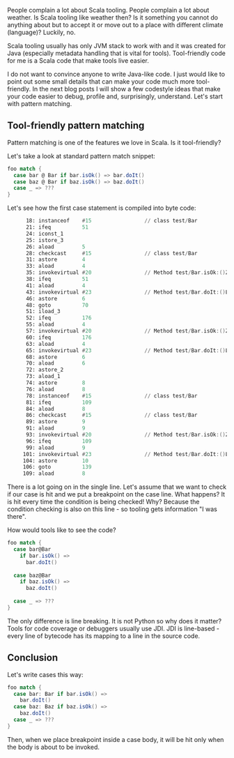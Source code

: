 People complain a lot about Scala tooling. People complain a lot about weather. Is Scala tooling like weather then? Is it something you cannot do anything about but to accept it or move out to a place with different climate (language)? Luckily, no.

Scala tooling usually has only JVM stack to work with and it was created for Java (especially metadata handling that is vital for tools).
Tool-friendly code for me is a Scala code that make tools live easier.

I do not want to convince anyone to write Java-like code. I just would like to point out some small details that can make your code much more tool-friendly.
In the next blog posts I will show a few codestyle ideas that make your code easier to debug, profile and, surprisingly, understand. Let's start with pattern matching.

## Tool-friendly pattern matching
Pattern matching is one of the features we love in Scala. Is it tool-friendly?

Let's take a look at standard pattern match snippet:

```scala
foo match {
  case bar @ Bar if bar.isOk() => bar.doIt()
  case baz @ Bar if baz.isOk() => baz.doIt()
  case _ => ???
} 
```

Let's see how the first case statement is compiled into byte code:

```asm
      18: instanceof    #15                 // class test/Bar
      21: ifeq          51
      24: iconst_1      
      25: istore_3      
      26: aload         5
      28: checkcast     #15                 // class test/Bar
      31: astore        4
      33: aload         4
      35: invokevirtual #20                 // Method test/Bar.isOk:()Z
      38: ifeq          51
      41: aload         4
      43: invokevirtual #23                 // Method test/Bar.doIt:()Ljava/lang/String;
      46: astore        6
      48: goto          70
      51: iload_3       
      52: ifeq          176
      55: aload         4
      57: invokevirtual #20                 // Method test/Bar.isOk:()Z
      60: ifeq          176
      63: aload         4
      65: invokevirtual #23                 // Method test/Bar.doIt:()Ljava/lang/String;
      68: astore        6
      70: aload         6
      72: astore_2      
      73: aload_1       
      74: astore        8
      76: aload         8
      78: instanceof    #15                 // class test/Bar
      81: ifeq          109
      84: aload         8
      86: checkcast     #15                 // class test/Bar
      89: astore        9
      91: aload         9
      93: invokevirtual #20                 // Method test/Bar.isOk:()Z
      96: ifeq          109
      99: aload         9
     101: invokevirtual #23                 // Method test/Bar.doIt:()Ljava/lang/String;
     104: astore        10
     106: goto          139
     109: aload         8
```


There is a lot going on in the single line. Let's assume that we want to check if our case is hit and we put a breakpoint on the case line. What happens? It is hit every time the condition is being checked!
Why? Because the condition checking is also on this line - so tooling gets information "I was there".

How would tools like to see the code?

```scala
foo match {
  case bar@Bar 
    if bar.isOk() => 
      bar.doIt()
 
  case baz@Bar 
    if baz.isOk() => 
      baz.doIt()
 
  case _ => ???
} 
```

The only difference is line breaking. It is not Python so why does it matter?
Tools for code coverage or debuggers usually use JDI. JDI is line-based - every line of bytecode has its mapping to a line in the source code.

## Conclusion

Let's write cases this way:

```scala
foo match {
  case bar: Bar if bar.isOk() =>
    bar.doIt()
  case baz: Baz if baz.isOk() =>
    baz.doIt()
  case _ => ???
}  
```

Then, when we place breakpoint inside a case body, it will be hit only when the body is about to be invoked.
